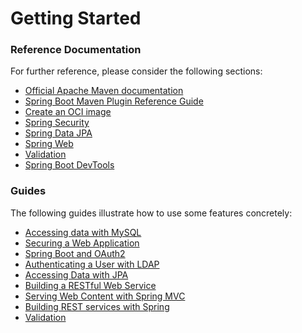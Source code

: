 # Getting Started

### Reference Documentation
For further reference, please consider the following sections:

* [Official Apache Maven documentation](https://maven.apache.org/guides/index.html)
* [Spring Boot Maven Plugin Reference Guide](https://docs.spring.io/spring-boot/docs/3.1.10/maven-plugin/reference/html/)
* [Create an OCI image](https://docs.spring.io/spring-boot/docs/3.1.10/maven-plugin/reference/html/#build-image)
* [Spring Security](https://docs.spring.io/spring-boot/docs/3.1.10/reference/htmlsingle/index.html#web.security)
* [Spring Data JPA](https://docs.spring.io/spring-boot/docs/3.1.10/reference/htmlsingle/index.html#data.sql.jpa-and-spring-data)
* [Spring Web](https://docs.spring.io/spring-boot/docs/3.1.10/reference/htmlsingle/index.html#web)
* [Validation](https://docs.spring.io/spring-boot/docs/3.1.10/reference/htmlsingle/index.html#io.validation)
* [Spring Boot DevTools](https://docs.spring.io/spring-boot/docs/3.1.10/reference/htmlsingle/index.html#using.devtools)

### Guides
The following guides illustrate how to use some features concretely:

* [Accessing data with MySQL](https://spring.io/guides/gs/accessing-data-mysql/)
* [Securing a Web Application](https://spring.io/guides/gs/securing-web/)
* [Spring Boot and OAuth2](https://spring.io/guides/tutorials/spring-boot-oauth2/)
* [Authenticating a User with LDAP](https://spring.io/guides/gs/authenticating-ldap/)
* [Accessing Data with JPA](https://spring.io/guides/gs/accessing-data-jpa/)
* [Building a RESTful Web Service](https://spring.io/guides/gs/rest-service/)
* [Serving Web Content with Spring MVC](https://spring.io/guides/gs/serving-web-content/)
* [Building REST services with Spring](https://spring.io/guides/tutorials/rest/)
* [Validation](https://spring.io/guides/gs/validating-form-input/)

